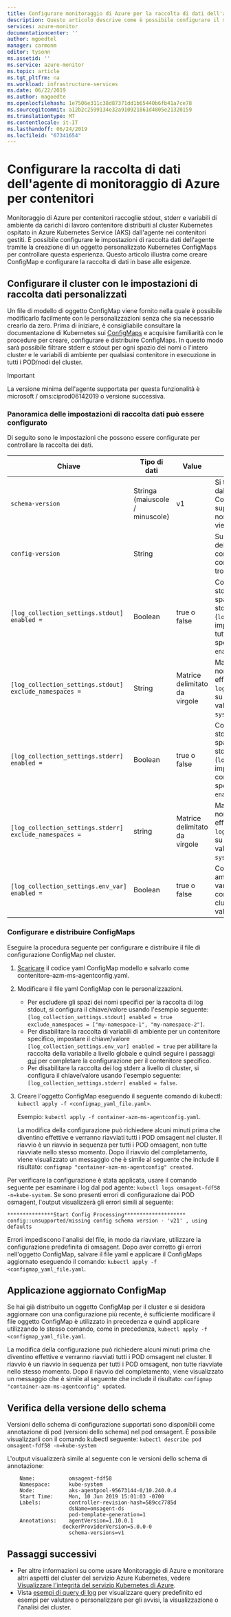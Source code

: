 ```yaml
---
title: Configurare monitoraggio di Azure per la raccolta di dati dell'agente di contenitori | Microsoft Docs
description: Questo articolo descrive come è possibile configurare il monitoraggio di Azure per controllare stdout/stderr dell'agente di contenitori e le variabili di ambiente di raccolta log.
services: azure-monitor
documentationcenter: ''
author: mgoedtel
manager: carmonm
editor: tysonn
ms.assetid: ''
ms.service: azure-monitor
ms.topic: article
ms.tgt_pltfrm: na
ms.workload: infrastructure-services
ms.date: 06/22/2019
ms.author: magoedte
ms.openlocfilehash: 1e7506e311c38d87371dd1b65440b6fb41a7ce78
ms.sourcegitcommit: a12b2c2599134e32a910921861d4805e21320159
ms.translationtype: MT
ms.contentlocale: it-IT
ms.lasthandoff: 06/24/2019
ms.locfileid: "67341654"
---
```

# <a name="configure-agent-data-collection-for-azure-monitor-for-containers"></a>Configurare la raccolta di dati dell'agente di monitoraggio di Azure per contenitori

Monitoraggio di Azure per contenitori raccoglie stdout, stderr e variabili di ambiente da carichi di lavoro contenitore distribuiti al cluster Kubernetes ospitato in Azure Kubernetes Service (AKS) dall'agente nei contenitori gestiti. È possibile configurare le impostazioni di raccolta dati dell'agente tramite la creazione di un oggetto personalizzato Kubernetes ConfigMaps per controllare questa esperienza. Questo articolo illustra come creare ConfigMap e configurare la raccolta di dati in base alle esigenze.

## <a name="configure-your-cluster-with-custom-data-collection-settings"></a>Configurare il cluster con le impostazioni di raccolta dati personalizzati

Un file di modello di oggetto ConfigMap viene fornito nella quale è possibile modificarlo facilmente con le personalizzazioni senza che sia necessario crearlo da zero. Prima di iniziare, è consigliabile consultare la documentazione di Kubernetes sui [ConfigMaps](https://kubernetes.io/docs/tasks/configure-pod-container/configure-pod-configmap/) e acquisire familiarità con le procedure per creare, configurare e distribuire ConfigMaps. In questo modo sarà possibile filtrare stderr e stdout per ogni spazio dei nomi o l'intero cluster e le variabili di ambiente per qualsiasi contenitore in esecuzione in tutti i POD/nodi del cluster.

>[!IMPORTANT]
>La versione minima dell'agente supportata per questa funzionalità è microsoft / oms:ciprod06142019 o versione successiva. 

### <a name="overview-of-configurable-data-collection-settings"></a>Panoramica delle impostazioni di raccolta dati può essere configurato

Di seguito sono le impostazioni che possono essere configurate per controllare la raccolta dei dati.

|Chiave |Tipo di dati |Value |Descrizione |
|----|----------|------|------------|
|`schema-version` |Stringa (maiuscole / minuscole) |v1 |Si tratta della versione dello schema utilizzata dall'agente durante l'analisi di questo oggetto ConfigMap. Schema-versione attualmente supportata è la versione 1. Modifica questo valore non è supportata e verrà rifiutata quando ConfigMap viene valutata.|
|`config-version` |String | | Supporta la possibilità di tenere traccia di versione del file config nel repository del codice sorgente controllo sistema /. Numero massimo di caratteri consentito è 10 e tutti gli altri caratteri vengono troncati. |
|`[log_collection_settings.stdout] enabled =` |Boolean | true o false | Consente di controllare se è abilitata la raccolta di log stdout contenitore. Se impostato su `true` e nessuno spazio dei nomi viene escluse per la raccolta di log stdout (`log_collection_settings.stdout.exclude_namespaces` impostazione sotto), verranno raccolti i log stdout da tutti i contenitori in tutti i POD/nodi del cluster. Se non specificato in ConfigMaps, il valore predefinito è `enabled = true`. |
|`[log_collection_settings.stdout] exclude_namespaces =`|String | Matrice delimitato da virgole |Matrice di spazi dei nomi Kubernetes per cui stdout non verranno raccolti i log. Questa impostazione ha effetto solo se `log_collection_settings.stdout.enabled` è impostata su `true`. Se non specificato nell'oggetto ConfigMap, il valore predefinito è `exclude_namespaces = ["kube-system"]`.|
|`[log_collection_settings.stderr] enabled =` |Boolean | true o false |Consente di controllare se è abilitata la raccolta di log stderr contenitore. Se impostato su `true` e nessuno spazio dei nomi viene escluse per la raccolta di log stdout (`log_collection_settings.stderr.exclude_namespaces` impostazione), verranno raccolti i log stderr da tutti i contenitori in tutti i POD/nodi del cluster. Se non specificato in ConfigMaps, il valore predefinito è `enabled = true`. |
|`[log_collection_settings.stderr] exclude_namespaces =` |string |Matrice delimitato da virgole |Matrice di spazi dei nomi Kubernetes per cui stderr non verranno raccolti i log. Questa impostazione ha effetto solo se `log_collection_settings.stdout.enabled` è impostata su `true`. Se non specificato nell'oggetto ConfigMap, il valore predefinito è `exclude_namespaces = ["kube-system"]`. |
| `[log_collection_settings.env_var] enabled =` |Boolean | true o false | Consente di controllare se la raccolta di variabili di ambiente è abilitata. Se impostato su `false`, nessuna variabile di ambiente vengono raccolti per qualsiasi contenitore in esecuzione in tutti i POD/nodi del cluster. Se non specificato nell'oggetto ConfigMap, il valore predefinito è `enabled = true`. |

### <a name="configure-and-deploy-configmaps"></a>Configurare e distribuire ConfigMaps

Eseguire la procedura seguente per configurare e distribuire il file di configurazione ConfigMap nel cluster.

1. [Scaricare](https://github.com/microsoft/OMS-docker/blob/ci_feature_prod/Kubernetes/container-azm-ms-agentconfig.yaml) il codice yaml ConfigMap modello e salvarlo come contenitore-azm-ms-agentconfig.yaml.  
1. Modificare il file yaml ConfigMap con le personalizzazioni. 

    - Per escludere gli spazi dei nomi specifici per la raccolta di log stdout, si configura il chiave/valore usando l'esempio seguente: `[log_collection_settings.stdout] enabled = true exclude_namespaces = ["my-namespace-1", "my-namespace-2"]`.
    - Per disabilitare la raccolta di variabili di ambiente per un contenitore specifico, impostare il chiave/valore `[log_collection_settings.env_var] enabled = true` per abilitare la raccolta della variabile a livello globale e quindi seguire i passaggi [qui](container-insights-manage-agent.md#how-to-disable-environment-variable-collection-on-a-container) per completare la configurazione per il contenitore specifico.
    - Per disabilitare la raccolta dei log stderr a livello di cluster, si configura il chiave/valore usando l'esempio seguente: `[log_collection_settings.stderr] enabled = false`.

1. Creare l'oggetto ConfigMap eseguendo il seguente comando di kubectl: `kubectl apply -f <configmap_yaml_file.yaml>`.
    
    Esempio: `kubectl apply -f container-azm-ms-agentconfig.yaml`. 
    
    La modifica della configurazione può richiedere alcuni minuti prima che diventino effettive e verranno riavviati tutti i POD omsagent nel cluster. Il riavvio è un riavvio in sequenza per tutti i POD omsagent, non tutte riavviate nello stesso momento. Dopo il riavvio del completamento, viene visualizzato un messaggio che è simile al seguente che include il risultato: `configmap "container-azm-ms-agentconfig" created`.

Per verificare la configurazione è stata applicata, usare il comando seguente per esaminare i log dal pod agente: `kubectl logs omsagent-fdf58 -n=kube-system`. Se sono presenti errori di configurazione dai POD osmagent, l'output visualizzerà gli errori simili al seguente:

``` 
***************Start Config Processing******************** 
config::unsupported/missing config schema version - 'v21' , using defaults
```

Errori impediscono l'analisi del file, in modo da riavviare, utilizzare la configurazione predefinita di omsagent. Dopo aver corretto gli errori nell'oggetto ConfigMap, salvare il file yaml e applicare il ConfigMaps aggiornato eseguendo il comando: `kubectl apply -f <configmap_yaml_file.yaml`.

## <a name="applying-updated-configmap"></a>Applicazione aggiornato ConfigMap

Se hai già distribuito un oggetto ConfigMap per il cluster e si desidera aggiornare con una configurazione più recente, è sufficiente modificare il file oggetto ConfigMap è utilizzato in precedenza e quindi applicare utilizzando lo stesso comando, come in precedenza, `kubectl apply -f <configmap_yaml_file.yaml`.

La modifica della configurazione può richiedere alcuni minuti prima che diventino effettive e verranno riavviati tutti i POD omsagent nel cluster. Il riavvio è un riavvio in sequenza per tutti i POD omsagent, non tutte riavviate nello stesso momento. Dopo il riavvio del completamento, viene visualizzato un messaggio che è simile al seguente che include il risultato: `configmap "container-azm-ms-agentconfig" updated`.

## <a name="verifying-schema-version"></a>Verifica della versione dello schema

Versioni dello schema di configurazione supportati sono disponibili come annotazione di pod (versioni dello schema) nel pod omsagent. È possibile visualizzarli con il comando kubectl seguente: `kubectl describe pod omsagent-fdf58 -n=kube-system`

L'output visualizzerà simile al seguente con le versioni dello schema di annotazione:

```
    Name:           omsagent-fdf58
    Namespace:      kube-system
    Node:           aks-agentpool-95673144-0/10.240.0.4
    Start Time:     Mon, 10 Jun 2019 15:01:03 -0700
    Labels:         controller-revision-hash=589cc7785d
                    dsName=omsagent-ds
                    pod-template-generation=1
    Annotations:    agentVersion=1.10.0.1
                  dockerProviderVersion=5.0.0-0
                    schema-versions=v1 
```

## <a name="next-steps"></a>Passaggi successivi

- Per altre informazioni su come usare Monitoraggio di Azure e monitorare altri aspetti del cluster del servizio Azure Kubernetes, vedere [Visualizzare l'integrità del servizio Kubernetes di Azure](container-insights-analyze.md).
- Vista [esempi di query di log](container-insights-log-search.md#search-logs-to-analyze-data) per visualizzare query predefinito ed esempi per valutare o personalizzare per gli avvisi, la visualizzazione o l'analisi dei cluster.